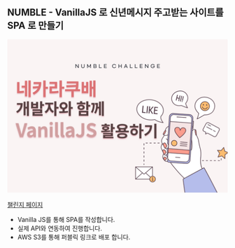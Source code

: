 ## NUMBLE - VanillaJS 로 신년메시지 주고받는 사이트를 SPA 로 만들기

<img alt="20230110 메인이미지_바닐라JS" src="./img/vanilla.png"></img>

[챌린지 페이지](https://www.numble.it/501cc258-649f-4c73-b64b-bb4fea000640)

- Vanilla JS를 통해 SPA를 작성합니다.
- 실제 API와 연동하여 진행합니다.
- AWS S3를 통해 퍼블릭 링크로 배포 합니다.

